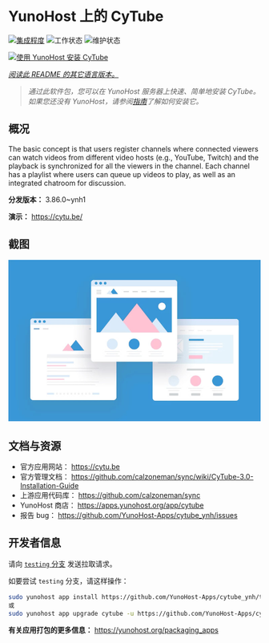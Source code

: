<!--
注意：此 README 由 <https://github.com/YunoHost/apps/tree/master/tools/readme_generator> 自动生成
请勿手动编辑。
-->

# YunoHost 上的 CyTube

[![集成程度](https://apps.yunohost.org/badge/integration/cytube)](https://ci-apps.yunohost.org/ci/apps/cytube/)
![工作状态](https://apps.yunohost.org/badge/state/cytube)
![维护状态](https://apps.yunohost.org/badge/maintained/cytube)

[![使用 YunoHost 安装 CyTube](https://install-app.yunohost.org/install-with-yunohost.svg)](https://install-app.yunohost.org/?app=cytube)

*[阅读此 README 的其它语言版本。](./ALL_README.md)*

> *通过此软件包，您可以在 YunoHost 服务器上快速、简单地安装 CyTube。*  
> *如果您还没有 YunoHost，请参阅[指南](https://yunohost.org/install)了解如何安装它。*

## 概况

The basic concept is that users register channels where connected viewers can watch videos from different video hosts (e.g., YouTube, Twitch) and the playback is synchronized for all the viewers in the channel.
Each channel has a playlist where users can queue up videos to play, as well as an integrated chatroom for discussion.


**分发版本：** 3.86.0~ynh1

**演示：** <https://cytu.be/>

## 截图

![CyTube 的截图](./doc/screenshots/example.jpg)

## 文档与资源

- 官方应用网站： <https://cytu.be>
- 官方管理文档： <https://github.com/calzoneman/sync/wiki/CyTube-3.0-Installation-Guide>
- 上游应用代码库： <https://github.com/calzoneman/sync>
- YunoHost 商店： <https://apps.yunohost.org/app/cytube>
- 报告 bug： <https://github.com/YunoHost-Apps/cytube_ynh/issues>

## 开发者信息

请向 [`testing` 分支](https://github.com/YunoHost-Apps/cytube_ynh/tree/testing) 发送拉取请求。

如要尝试 `testing` 分支，请这样操作：

```bash
sudo yunohost app install https://github.com/YunoHost-Apps/cytube_ynh/tree/testing --debug
或
sudo yunohost app upgrade cytube -u https://github.com/YunoHost-Apps/cytube_ynh/tree/testing --debug
```

**有关应用打包的更多信息：** <https://yunohost.org/packaging_apps>
